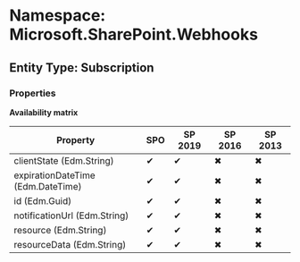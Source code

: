 # Namespace: Microsoft.SharePoint.Webhooks

## Entity Type: Subscription

### Properties

**Availability matrix**

Property | SPO | SP 2019 | SP 2016 | SP 2013
----------|-----|---------|---------|--------
clientState (Edm.String) | ✔ | ✔ | ✖ | ✖
expirationDateTime (Edm.DateTime) | ✔ | ✔ | ✖ | ✖
id (Edm.Guid) | ✔ | ✔ | ✖ | ✖
notificationUrl (Edm.String) | ✔ | ✔ | ✖ | ✖
resource (Edm.String) | ✔ | ✔ | ✖ | ✖
resourceData (Edm.String) | ✔ | ✔ | ✖ | ✖

